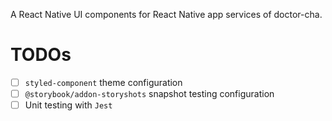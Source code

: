 A React Native UI components for React Native app services of doctor-cha.

# TODOs

- [ ] `styled-component` theme configuration
- [ ] `@storybook/addon-storyshots` snapshot testing configuration
- [ ] Unit testing with `Jest`
